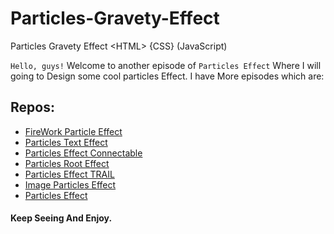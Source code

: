 # Particles-Gravety-Effect
Particles Gravety Effect  &lt;HTML> {CSS} (JavaScript)

`Hello, guys!`
Welcome to another episode of `Particles Effect` Where I will going to Design some cool particles Effect. I have More episodes which are: 
## Repos:
* [FireWork Particle Effect](https://github.com/shu-vro/Firework-Particle-Animation)
* [Particles Text Effect](https://github.com/shu-vro/Particles-Text-Effect)
* [Particles Effect Connectable](https://github.com/shu-vro/Particles-Effect_Connectable)
* [Particles Root Effect](https://github.com/shu-vro/Particles-Effect_2)
* [Particles Effect TRAIL](https://github.com/shu-vro/Particles-effect-TRAIL)
* [Image Particles Effect](https://github.com/shu-vro/Image-Particles-Effect)
* [Particles Effect](https://github.com/shu-vro/Particles-Effect)

#### Keep Seeing And Enjoy.
